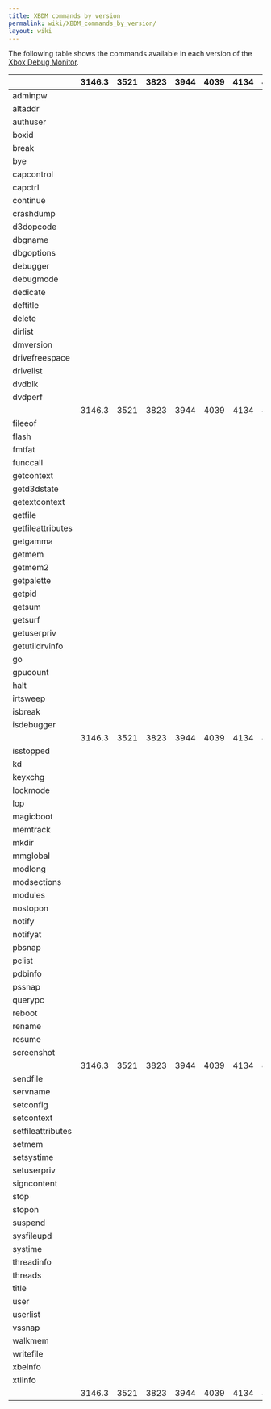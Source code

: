 ```yaml
---
title: XBDM commands by version
permalink: wiki/XBDM_commands_by_version/
layout: wiki
---
```


The following table shows the commands available in each version of the
[Xbox Debug Monitor](/wiki/Xbox_Debug_Monitor "wikilink").

|                   | 3146.3 | 3521 | 3823 | 3944 | 4039 | 4134 | 4242 | 4361 | 4432 | 4531 | 4627 | 4721 | 4831 | 4928 | 5028 | 5120 | 5233 | 5344 | 5455 | 5558 | 5659 | 5788 | 5849 | 5933 |
|-------------------|--------|------|------|------|------|------|------|------|------|------|------|------|------|------|------|------|------|------|------|------|------|------|------|------|
| adminpw           |        |      |      |      |      |      |      |      |      |      |      |      |      |      |      |      |      |      |      |      |      |      |      |      |
| altaddr           |        |      |      |      |      |      |      |      |      |      |      |      |      |      |      |      |      |      |      |      |      |      |      |      |
| authuser          |        |      |      |      |      |      |      |      |      |      |      |      |      |      |      |      |      |      |      |      |      |      |      |      |
| boxid             |        |      |      |      |      |      |      |      |      |      |      |      |      |      |      |      |      |      |      |      |      |      |      |      |
| break             |        |      |      |      |      |      |      |      |      |      |      |      |      |      |      |      |      |      |      |      |      |      |      |      |
| bye               |        |      |      |      |      |      |      |      |      |      |      |      |      |      |      |      |      |      |      |      |      |      |      |      |
| capcontrol        |        |      |      |      |      |      |      |      |      |      |      |      |      |      |      |      |      |      |      |      |      |      |      |      |
| capctrl           |        |      |      |      |      |      |      |      |      |      |      |      |      |      |      |      |      |      |      |      |      |      |      |      |
| continue          |        |      |      |      |      |      |      |      |      |      |      |      |      |      |      |      |      |      |      |      |      |      |      |      |
| crashdump         |        |      |      |      |      |      |      |      |      |      |      |      |      |      |      |      |      |      |      |      |      |      |      |      |
| d3dopcode         |        |      |      |      |      |      |      |      |      |      |      |      |      |      |      |      |      |      |      |      |      |      |      |      |
| dbgname           |        |      |      |      |      |      |      |      |      |      |      |      |      |      |      |      |      |      |      |      |      |      |      |      |
| dbgoptions        |        |      |      |      |      |      |      |      |      |      |      |      |      |      |      |      |      |      |      |      |      |      |      |      |
| debugger          |        |      |      |      |      |      |      |      |      |      |      |      |      |      |      |      |      |      |      |      |      |      |      |      |
| debugmode         |        |      |      |      |      |      |      |      |      |      |      |      |      |      |      |      |      |      |      |      |      |      |      |      |
| dedicate          |        |      |      |      |      |      |      |      |      |      |      |      |      |      |      |      |      |      |      |      |      |      |      |      |
| deftitle          |        |      |      |      |      |      |      |      |      |      |      |      |      |      |      |      |      |      |      |      |      |      |      |      |
| delete            |        |      |      |      |      |      |      |      |      |      |      |      |      |      |      |      |      |      |      |      |      |      |      |      |
| dirlist           |        |      |      |      |      |      |      |      |      |      |      |      |      |      |      |      |      |      |      |      |      |      |      |      |
| dmversion         |        |      |      |      |      |      |      |      |      |      |      |      |      |      |      |      |      |      |      |      |      |      |      |      |
| drivefreespace    |        |      |      |      |      |      |      |      |      |      |      |      |      |      |      |      |      |      |      |      |      |      |      |      |
| drivelist         |        |      |      |      |      |      |      |      |      |      |      |      |      |      |      |      |      |      |      |      |      |      |      |      |
| dvdblk            |        |      |      |      |      |      |      |      |      |      |      |      |      |      |      |      |      |      |      |      |      |      |      |      |
| dvdperf           |        |      |      |      |      |      |      |      |      |      |      |      |      |      |      |      |      |      |      |      |      |      |      |      |
|                   | 3146.3 | 3521 | 3823 | 3944 | 4039 | 4134 | 4242 | 4361 | 4432 | 4531 | 4627 | 4721 | 4831 | 4928 | 5028 | 5120 | 5233 | 5344 | 5455 | 5558 | 5659 | 5788 | 5849 | 5933 |
| fileeof           |        |      |      |      |      |      |      |      |      |      |      |      |      |      |      |      |      |      |      |      |      |      |      |      |
| flash             |        |      |      |      |      |      |      |      |      |      |      |      |      |      |      |      |      |      |      |      |      |      |      |      |
| fmtfat            |        |      |      |      |      |      |      |      |      |      |      |      |      |      |      |      |      |      |      |      |      |      |      |      |
| funccall          |        |      |      |      |      |      |      |      |      |      |      |      |      |      |      |      |      |      |      |      |      |      |      |      |
| getcontext        |        |      |      |      |      |      |      |      |      |      |      |      |      |      |      |      |      |      |      |      |      |      |      |      |
| getd3dstate       |        |      |      |      |      |      |      |      |      |      |      |      |      |      |      |      |      |      |      |      |      |      |      |      |
| getextcontext     |        |      |      |      |      |      |      |      |      |      |      |      |      |      |      |      |      |      |      |      |      |      |      |      |
| getfile           |        |      |      |      |      |      |      |      |      |      |      |      |      |      |      |      |      |      |      |      |      |      |      |      |
| getfileattributes |        |      |      |      |      |      |      |      |      |      |      |      |      |      |      |      |      |      |      |      |      |      |      |      |
| getgamma          |        |      |      |      |      |      |      |      |      |      |      |      |      |      |      |      |      |      |      |      |      |      |      |      |
| getmem            |        |      |      |      |      |      |      |      |      |      |      |      |      |      |      |      |      |      |      |      |      |      |      |      |
| getmem2           |        |      |      |      |      |      |      |      |      |      |      |      |      |      |      |      |      |      |      |      |      |      |      |      |
| getpalette        |        |      |      |      |      |      |      |      |      |      |      |      |      |      |      |      |      |      |      |      |      |      |      |      |
| getpid            |        |      |      |      |      |      |      |      |      |      |      |      |      |      |      |      |      |      |      |      |      |      |      |      |
| getsum            |        |      |      |      |      |      |      |      |      |      |      |      |      |      |      |      |      |      |      |      |      |      |      |      |
| getsurf           |        |      |      |      |      |      |      |      |      |      |      |      |      |      |      |      |      |      |      |      |      |      |      |      |
| getuserpriv       |        |      |      |      |      |      |      |      |      |      |      |      |      |      |      |      |      |      |      |      |      |      |      |      |
| getutildrvinfo    |        |      |      |      |      |      |      |      |      |      |      |      |      |      |      |      |      |      |      |      |      |      |      |      |
| go                |        |      |      |      |      |      |      |      |      |      |      |      |      |      |      |      |      |      |      |      |      |      |      |      |
| gpucount          |        |      |      |      |      |      |      |      |      |      |      |      |      |      |      |      |      |      |      |      |      |      |      |      |
| halt              |        |      |      |      |      |      |      |      |      |      |      |      |      |      |      |      |      |      |      |      |      |      |      |      |
| irtsweep          |        |      |      |      |      |      |      |      |      |      |      |      |      |      |      |      |      |      |      |      |      |      |      |      |
| isbreak           |        |      |      |      |      |      |      |      |      |      |      |      |      |      |      |      |      |      |      |      |      |      |      |      |
| isdebugger        |        |      |      |      |      |      |      |      |      |      |      |      |      |      |      |      |      |      |      |      |      |      |      |      |
|                   | 3146.3 | 3521 | 3823 | 3944 | 4039 | 4134 | 4242 | 4361 | 4432 | 4531 | 4627 | 4721 | 4831 | 4928 | 5028 | 5120 | 5233 | 5344 | 5455 | 5558 | 5659 | 5788 | 5849 | 5933 |
| isstopped         |        |      |      |      |      |      |      |      |      |      |      |      |      |      |      |      |      |      |      |      |      |      |      |      |
| kd                |        |      |      |      |      |      |      |      |      |      |      |      |      |      |      |      |      |      |      |      |      |      |      |      |
| keyxchg           |        |      |      |      |      |      |      |      |      |      |      |      |      |      |      |      |      |      |      |      |      |      |      |      |
| lockmode          |        |      |      |      |      |      |      |      |      |      |      |      |      |      |      |      |      |      |      |      |      |      |      |      |
| lop               |        |      |      |      |      |      |      |      |      |      |      |      |      |      |      |      |      |      |      |      |      |      |      |      |
| magicboot         |        |      |      |      |      |      |      |      |      |      |      |      |      |      |      |      |      |      |      |      |      |      |      |      |
| memtrack          |        |      |      |      |      |      |      |      |      |      |      |      |      |      |      |      |      |      |      |      |      |      |      |      |
| mkdir             |        |      |      |      |      |      |      |      |      |      |      |      |      |      |      |      |      |      |      |      |      |      |      |      |
| mmglobal          |        |      |      |      |      |      |      |      |      |      |      |      |      |      |      |      |      |      |      |      |      |      |      |      |
| modlong           |        |      |      |      |      |      |      |      |      |      |      |      |      |      |      |      |      |      |      |      |      |      |      |      |
| modsections       |        |      |      |      |      |      |      |      |      |      |      |      |      |      |      |      |      |      |      |      |      |      |      |      |
| modules           |        |      |      |      |      |      |      |      |      |      |      |      |      |      |      |      |      |      |      |      |      |      |      |      |
| nostopon          |        |      |      |      |      |      |      |      |      |      |      |      |      |      |      |      |      |      |      |      |      |      |      |      |
| notify            |        |      |      |      |      |      |      |      |      |      |      |      |      |      |      |      |      |      |      |      |      |      |      |      |
| notifyat          |        |      |      |      |      |      |      |      |      |      |      |      |      |      |      |      |      |      |      |      |      |      |      |      |
| pbsnap            |        |      |      |      |      |      |      |      |      |      |      |      |      |      |      |      |      |      |      |      |      |      |      |      |
| pclist            |        |      |      |      |      |      |      |      |      |      |      |      |      |      |      |      |      |      |      |      |      |      |      |      |
| pdbinfo           |        |      |      |      |      |      |      |      |      |      |      |      |      |      |      |      |      |      |      |      |      |      |      |      |
| pssnap            |        |      |      |      |      |      |      |      |      |      |      |      |      |      |      |      |      |      |      |      |      |      |      |      |
| querypc           |        |      |      |      |      |      |      |      |      |      |      |      |      |      |      |      |      |      |      |      |      |      |      |      |
| reboot            |        |      |      |      |      |      |      |      |      |      |      |      |      |      |      |      |      |      |      |      |      |      |      |      |
| rename            |        |      |      |      |      |      |      |      |      |      |      |      |      |      |      |      |      |      |      |      |      |      |      |      |
| resume            |        |      |      |      |      |      |      |      |      |      |      |      |      |      |      |      |      |      |      |      |      |      |      |      |
| screenshot        |        |      |      |      |      |      |      |      |      |      |      |      |      |      |      |      |      |      |      |      |      |      |      |      |
|                   | 3146.3 | 3521 | 3823 | 3944 | 4039 | 4134 | 4242 | 4361 | 4432 | 4531 | 4627 | 4721 | 4831 | 4928 | 5028 | 5120 | 5233 | 5344 | 5455 | 5558 | 5659 | 5788 | 5849 | 5933 |
| sendfile          |        |      |      |      |      |      |      |      |      |      |      |      |      |      |      |      |      |      |      |      |      |      |      |      |
| servname          |        |      |      |      |      |      |      |      |      |      |      |      |      |      |      |      |      |      |      |      |      |      |      |      |
| setconfig         |        |      |      |      |      |      |      |      |      |      |      |      |      |      |      |      |      |      |      |      |      |      |      |      |
| setcontext        |        |      |      |      |      |      |      |      |      |      |      |      |      |      |      |      |      |      |      |      |      |      |      |      |
| setfileattributes |        |      |      |      |      |      |      |      |      |      |      |      |      |      |      |      |      |      |      |      |      |      |      |      |
| setmem            |        |      |      |      |      |      |      |      |      |      |      |      |      |      |      |      |      |      |      |      |      |      |      |      |
| setsystime        |        |      |      |      |      |      |      |      |      |      |      |      |      |      |      |      |      |      |      |      |      |      |      |      |
| setuserpriv       |        |      |      |      |      |      |      |      |      |      |      |      |      |      |      |      |      |      |      |      |      |      |      |      |
| signcontent       |        |      |      |      |      |      |      |      |      |      |      |      |      |      |      |      |      |      |      |      |      |      |      |      |
| stop              |        |      |      |      |      |      |      |      |      |      |      |      |      |      |      |      |      |      |      |      |      |      |      |      |
| stopon            |        |      |      |      |      |      |      |      |      |      |      |      |      |      |      |      |      |      |      |      |      |      |      |      |
| suspend           |        |      |      |      |      |      |      |      |      |      |      |      |      |      |      |      |      |      |      |      |      |      |      |      |
| sysfileupd        |        |      |      |      |      |      |      |      |      |      |      |      |      |      |      |      |      |      |      |      |      |      |      |      |
| systime           |        |      |      |      |      |      |      |      |      |      |      |      |      |      |      |      |      |      |      |      |      |      |      |      |
| threadinfo        |        |      |      |      |      |      |      |      |      |      |      |      |      |      |      |      |      |      |      |      |      |      |      |      |
| threads           |        |      |      |      |      |      |      |      |      |      |      |      |      |      |      |      |      |      |      |      |      |      |      |      |
| title             |        |      |      |      |      |      |      |      |      |      |      |      |      |      |      |      |      |      |      |      |      |      |      |      |
| user              |        |      |      |      |      |      |      |      |      |      |      |      |      |      |      |      |      |      |      |      |      |      |      |      |
| userlist          |        |      |      |      |      |      |      |      |      |      |      |      |      |      |      |      |      |      |      |      |      |      |      |      |
| vssnap            |        |      |      |      |      |      |      |      |      |      |      |      |      |      |      |      |      |      |      |      |      |      |      |      |
| walkmem           |        |      |      |      |      |      |      |      |      |      |      |      |      |      |      |      |      |      |      |      |      |      |      |      |
| writefile         |        |      |      |      |      |      |      |      |      |      |      |      |      |      |      |      |      |      |      |      |      |      |      |      |
| xbeinfo           |        |      |      |      |      |      |      |      |      |      |      |      |      |      |      |      |      |      |      |      |      |      |      |      |
| xtlinfo           |        |      |      |      |      |      |      |      |      |      |      |      |      |      |      |      |      |      |      |      |      |      |      |      |
|                   | 3146.3 | 3521 | 3823 | 3944 | 4039 | 4134 | 4242 | 4361 | 4432 | 4531 | 4627 | 4721 | 4831 | 4928 | 5028 | 5120 | 5233 | 5344 | 5455 | 5558 | 5659 | 5788 | 5849 | 5933 |


